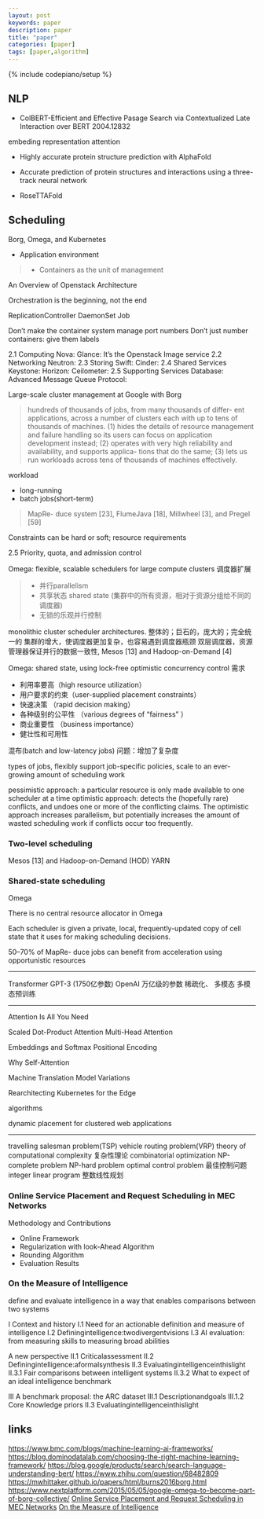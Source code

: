 ```yaml
---
layout: post
keywords: paper 
description: paper
title: "paper"
categories: [paper]
tags: [paper,algorithm]
---
```

{% include codepiano/setup %}

## NLP

* ColBERT-Efficient and Effective Pasage Search via Contextualized Late Interaction over BERT 2004.12832

embeding
representation
attention

* Highly accurate protein structure prediction with AlphaFold
* Accurate prediction of protein structures and interactions using a three-track neural network

* RoseTTAFold

## Scheduling

Borg, Omega, and Kubernetes

* Application environment

> * Containers as the unit of management

An Overview of Openstack Architecture

Orchestration is the beginning, not the end

ReplicationController
DaemonSet
Job

Don’t make the container system manage port numbers
Don’t just number containers: give them labels

2.1 Computing
Nova:
Glance: It’s the Openstack Image service
2.2 Networking
Neutron:
2.3 Storing
Swift:
Cinder:
2.4 Shared Services
Keystone:
Horizon:
Ceilometer:
2.5 Supporting Services
Database:
Advanced Message Queue Protocol:

Large-scale cluster management at Google with Borg

> hundreds of thousands of jobs, from many thousands of differ- ent applications, across a number of clusters each with up to tens of thousands of machines.
(1) hides the details of resource management and failure handling so its users can focus on application development instead;
(2) operates with very high reliability and availability, and supports applica- tions that do the same;
(3) lets us run workloads across tens of thousands of machines effectively.

workload

* long-running
* batch jobs(short-term)

> MapRe- duce system [23], FlumeJava [18], Millwheel [3], and Pregel [59]

Constraints can be hard or soft;
resource requirements

2.5 Priority, quota, and admission control

Omega: flexible, scalable schedulers for large compute clusters  调度器扩展

> * 并行parallelism
> * 共享状态 shared state (集群中的所有资源，相对于资源分组给不同的调度器)
> * 无锁的乐观并行控制

monolithic cluster scheduler architectures. 整体的；巨石的，庞大的；完全统一的
集群的增大，使调度器更加复杂，也容易遇到调度器瓶颈
双层调度器，资源管理器保证并行的数据一致性,  Mesos [13] and Hadoop-on-Demand [4]

Omega: shared state, using lock-free optimistic concurrency control
需求

* 利用率要高（high resource utilization）
* 用户要求的约束（user-supplied placement constraints）
* 快速决策 （rapid decision making）
* 各种级别的公平性 （various degrees of “fairness” ）
* 商业重要性 （business importance）
* 健壮性和可用性

混布(batch and low-latency jobs)
问题：增加了复杂度

types of jobs,
flexibly support job-specific policies,
scale to an ever-growing amount of scheduling work

pessimistic approach: a particular resource is only made available to one scheduler at a time
optimistic approach: detects the (hopefully rare) conflicts, and undoes one or more of the conflicting claims. The optimistic approach increases parallelism, but potentially increases the amount of wasted scheduling work if conflicts occur too frequently. 

### Two-level scheduling

Mesos [13] and Hadoop-on-Demand (HOD)  YARN

### Shared-state scheduling

Omega

There is no central resource allocator in Omega

Each scheduler is given a private, local, frequently-updated copy of cell state that it uses for making scheduling decisions.

50–70% of MapRe- duce jobs can benefit from acceleration using opportunistic resources

---
Transformer
GPT-3 (1750亿参数)
OpenAI
万亿级的参数
稀疏化、
多模态  多模态预训练

---
Attention Is All You Need

Scaled Dot-Product Attention
Multi-Head Attention

Embeddings and Softmax
Positional Encoding

Why Self-Attention

Machine Translation
Model Variations

Rearchitecting Kubernetes for the Edge

algorithms

dynamic placement for clustered web applications

---
travelling salesman problem(TSP)
vehicle routing problem(VRP)
theory of computational complexity 复杂性理论
combinatorial optimization
NP-complete problem
NP-hard problem
optimal control problem  最佳控制问题
integer linear program 整数线性规划

### Online Service Placement and Request Scheduling in MEC Networks

Methodology and Contributions

* Online Framework
* Regularization with look-Ahead Algorithm
* Rounding Algorithm
* Evaluation Results

### On the Measure of Intelligence

define and evaluate intelligence in a way that enables comparisons between two systems

I Context and history
I.1 Need for an actionable definition and measure of intelligence
I.2 Definingintelligence:twodivergentvisions
I.3 AI evaluation: from measuring skills to measuring broad abilities

A new perspective
II.1 Criticalassessment
II.2 Definingintelligence:aformalsynthesis
II.3 Evaluatingintelligenceinthislight
II.3.1 Fair comparisons between intelligent systems
II.3.2 What to expect of an ideal intelligence benchmark

III A benchmark proposal: the ARC dataset
III.1 Descriptionandgoals
III.1.2 Core Knowledge priors
II.3 Evaluatingintelligenceinthislight

## links

https://www.bmc.com/blogs/machine-learning-ai-frameworks/
https://blog.dominodatalab.com/choosing-the-right-machine-learning-framework/
https://blog.google/products/search/search-language-understanding-bert/
https://www.zhihu.com/question/68482809
https://mwhittaker.github.io/papers/html/burns2016borg.html
https://www.nextplatform.com/2015/05/05/google-omega-to-become-part-of-borg-collective/
[Online Service Placement and Request Scheduling in MEC Networks](https://arxiv.org/pdf/2108.11633.pdf)
[On the Measure of Intelligence](https://arxiv.org/pdf/1911.01547.pdf)